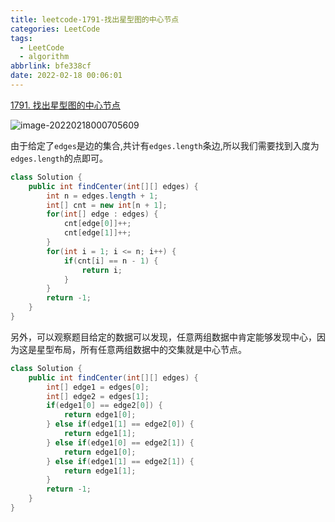 ```yaml
---
title: leetcode-1791-找出星型图的中心节点
categories: LeetCode
tags:
  - LeetCode
  - algorithm
abbrlink: bfe338cf
date: 2022-02-18 00:06:01
---
```


[1791. 找出星型图的中心节点](https://leetcode-cn.com/problems/find-center-of-star-graph/)

![image-20220218000705609](https://gitee.com/cao_ziqiang/img/raw/master/20220218000705.png)

由于给定了`edges`是边的集合,共计有`edges.length`条边,所以我们需要找到入度为`edges.length`的点即可。

```java
class Solution {
    public int findCenter(int[][] edges) {
        int n = edges.length + 1;
        int[] cnt = new int[n + 1];
        for(int[] edge : edges) {
            cnt[edge[0]]++;
            cnt[edge[1]]++;
        }
        for(int i = 1; i <= n; i++) {
            if(cnt[i] == n - 1) {
                return i;
            }
        }
        return -1;
    }
}
```

另外，可以观察题目给定的数据可以发现，任意两组数据中肯定能够发现中心，因为这是星型布局，所有任意两组数据中的交集就是中心节点。

```java
class Solution {
    public int findCenter(int[][] edges) {
        int[] edge1 = edges[0];
        int[] edge2 = edges[1];
        if(edge1[0] == edge2[0]) {
            return edge1[0];
        } else if(edge1[1] == edge2[0]) {
            return edge1[1];
        } else if(edge1[0] == edge2[1]) {
            return edge1[0];
        } else if(edge1[1] == edge2[1]) {
            return edge1[1];
        }
        return -1;
    }
}
```

